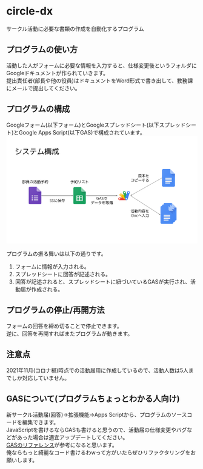 # circle-dx
サークル活動に必要な書類の作成を自動化するプログラム

## プログラムの使い方
活動した人がフォームに必要な情報を入力すると、仕様変更後というフォルダにGoogleドキュメントが作られていきます。  
提出責任者(部長や他の役員)はドキュメントをWord形式で書き出して、教務課にメールで提出してください。  

## プログラムの構成
Googleフォーム(以下フォーム)とGoogleスプレッドシート(以下スプレッドシート)とGoogle Apps Script(以下GAS)で構成されています。  
![system architecture](system_architecture.png)  

プログラムの振る舞いは以下の通りです。  
1. フォームに情報が入力される。
2. スプレッドシートに回答が記述される。
3. 回答が記述されると、スプレッドシートに紐づいているGASが実行され、活動届が作成される。

## プログラムの停止/再開方法
フォームの回答を締め切ることで停止できます。  
逆に、回答を再開すればまたプログラムが動きます。  

## 注意点
2021年11月(コロナ禍)時点での活動届用に作成しているので、活動人数は5人までしか対応していません。  

## GASについて(プログラムちょっとわかる人向け)
新サークル活動届(回答)→拡張機能→Apps Scriptから、プログラムのソースコードを編集できます。  
JavaScriptを書けるならGASも書けると思うので、活動届の仕様変更やバグなどがあった場合は適宜アップデートしてください。  
[GASのリファレンス](https://developers.google.com/apps-script/reference)が参考になると思います。    
俺ならもっと綺麗なコード書けるわwって方がいたらぜひリファクタリングをお願いします。  
